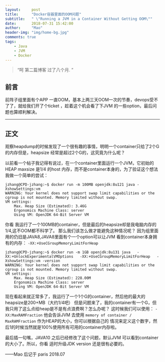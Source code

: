 ```yaml
---
layout:     post
title:      "Docker容器里面的OOM问题"
subtitle:   " \"Running a JVM in a Container Without Getting OOM\""
date:       2018-07-31 15:42:00
author:     "Mao"
header-img: "img/home-bg.jpg"
comments: true
tags:
    - Java
    - JVM
    - Docker
---
```


> “呵 第二篇博客 过了八个月. ”


## 前言

前阵子组里面有个APP 一直OOM，基本上两三天OOM一次的节奏，devops受不了了，就给我们开了个ticket
，趁着这个机会看了下JVM 的一些option，最后问题也算顺利解决。

---

## 正文

观察heapdump的时候发现了一个很有趣的事情，明明一个container只给了2个G的内存但是，heapsize
经常是超过2个G的，这究竟为什么呢？

以前看一个帖子我记得有说过，在一个container里面运行一个JVM，它初始的HEAP maxsize 是1/4 的host
内存，而不是container本身的，为了验证这个想法我做一个简单的尝试：

```
jzhang@CPD-jzhang:~$ docker run -m 100MB openjdk:8u121 java -XshowSettings:vm
WARNING: Your kernel does not support swap limit capabilities or the cgroup is not mounted. Memory limited without swap.
VM settings:
    Max. Heap Size (Estimated): 3.46G
    Ergonomics Machine Class: server
    Using VM: OpenJDK 64-Bit Server VM

```

你看 我运行了一个100MB的container，但是最后的heapsize却是我电脑内存的1/4,这不OOM都不科学了。
那么我们该怎么做才能避免这种情况呢？
因为组里面用的仍旧是JAVA8,JAVA8里面有个一个option可以让JVM 看到container本身拥有的内存：
`-XX:+UseCGroupMemoryLimitForHeap`

```
jzhang@CPD-jzhang:~$ docker run -m 1GB openjdk:8u131 java   -XX:+UnlockExperimentalVMOptions   -XX:+UseCGroupMemoryLimitForHeap   -XshowSettings:vm -version
WARNING: Your kernel does not support swap limit capabilities or the cgroup is not mounted. Memory limited without swap.
VM settings:
    Max. Heap Size (Estimated): 228.00M
    Ergonomics Machine Class: server
    Using VM: OpenJDK 64-Bit Server VM

```
现在看起来就正常多了，我运行了一个1个G的container，然后他的最大的heapsize是200+MB（大约1/4吧）
但是问题来了，我的container有一个G，但我只用了这么点给heap是不是有点浪费啊？怎么办呢？
这时候我们可以使用： `-XX:MaxRAMFraction`
他会告诉JVM 去使用 `memory of container / MaxRAMFraction` 作为HEAP的大小，你可以根据自己的
情况来定义这个数字，然后1的时候当然就是100%使用所有可用的container内存啦。


最后插一句嘴，JAVA10 之后已经修改了这个问题，默认JVM 可以看到container的大小了。所以，你看
适时升级JDK version 还是很有必要的。

——Mao 后记于 paris 2018.07
